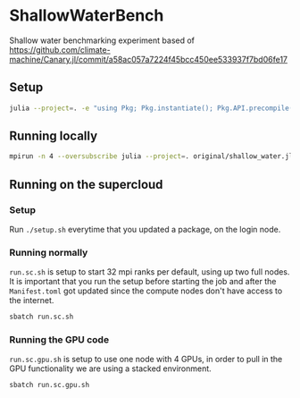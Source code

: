 # ShallowWaterBench

Shallow water benchmarking experiment based of 
https://github.com/climate-machine/Canary.jl/commit/a58ac057a7224f45bcc450ee533937f7bd06fe17

## Setup

```bash
julia --project=. -e "using Pkg; Pkg.instantiate(); Pkg.API.precompile()"
```

## Running locally

```bash
mpirun -n 4 --oversubscribe julia --project=. original/shallow_water.jl
```

## Running on the supercloud

### Setup

Run `./setup.sh` everytime that you updated a package, on the login node.

### Running normally 

`run.sc.sh` is setup to start 32 mpi ranks per default,
using up two full nodes. It is important that you run the setup before starting
the job and after the `Manifest.toml` got updated since the compute nodes don't
have access to the internet.

```bash
sbatch run.sc.sh
```

### Running the GPU code
`run.sc.gpu.sh` is setup to use one node with 4 GPUs, in order to pull in the
GPU functionality we are using a stacked environment.

```bash
sbatch run.sc.gpu.sh
```

